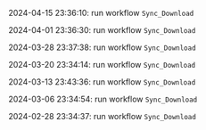 2024-04-15 23:36:10: run workflow `Sync_Download` 

2024-04-01 23:36:30: run workflow `Sync_Download` 

2024-03-28 23:37:38: run workflow `Sync_Download` 

2024-03-20 23:34:14: run workflow `Sync_Download` 

2024-03-13 23:43:36: run workflow `Sync_Download` 

2024-03-06 23:34:54: run workflow `Sync_Download` 

2024-02-28 23:34:37: run workflow `Sync_Download` 


